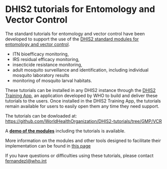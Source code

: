 # DHIS2 tutorials for Entomology and Vector Control
The standard tutorials for entomology and vector control have been developed to support the use of the  [DHIS2 standard modules for entomology and vector control](https://www.who.int/teams/global-malaria-programme/prevention/vector-control/dhis-data-collection-and-collation-tools).

  * ITN bioefficacy monitoring, 
  * IRS residual efficacy monitoring, 
  * insecticide resistance monitoring, 
  * adult mosquito surveillance and identification, including individual mosquito laboratory results
  * monitoring of mosquito larval habitats.

These tutorials can be installed in any DHIS2 instance through the [DHIS2 Training App](https://github.com/WorldHealthOrganization/training-app-blessed), an application developed by WHO to build and deliver these tutorials to the users. Once installed in the DHIS2 Training App, the tutorials remain available for users to easily open them any time they need support.

The tutorials can be dowloaded at:
https://github.com/WorldHealthOrganization/DHIS2-tutorials/tree/GMP/VCR


A **[demo of the modules](https://extranet.who.int/dhis2-ento-vc)** including the tutorials is available.

More information on the modules and other tools designed to facilitate their implementation can be found in [this page](https://www.who.int/teams/global-malaria-programme/prevention/vector-control/dhis-data-collection-and-collation-tools)

If you have questions or difficulties using these tutorials, please contact fernandezl@who.int

